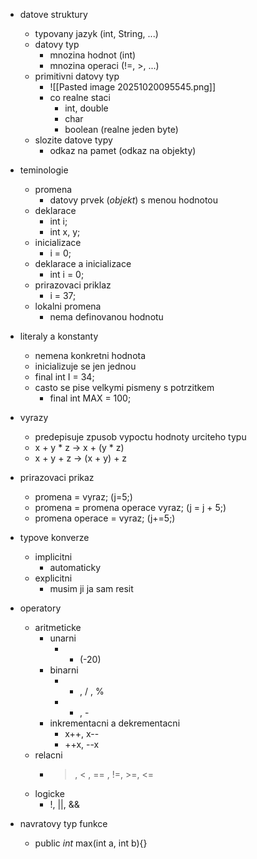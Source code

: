 - datove struktury
	- typovany jazyk (int, String, ...)
	- datovy typ
		- mnozina hodnot (int)
		- mnozina operaci (!=, >, ...)
	- primitivni datovy typ
		- ![[Pasted image 20251020095545.png]]
		- co realne staci
			- int, double
			- char
			- boolean (realne jeden byte)
	- slozite datove typy
		- odkaz na pamet (odkaz na objekty)

- teminologie
	- promena
		- datovy prvek (*objekt*) s menou hodnotou
	- deklarace
		- int i;
		- int x, y;
	- inicializace
		- i = 0;
	- deklarace a inicializace
		- int i = 0;
	- prirazovaci priklaz
		- i = 37;
	- lokalni promena
		- nema definovanou hodnotu


- literaly a konstanty
	- nemena konkretni hodnota
	- inicializuje se jen jednou
	- final int I = 34;
	- casto se pise velkymi pismeny s potrzitkem
		- final int MAX = 100;

 - vyrazy
	 - predepisuje zpusob vypoctu hodnoty urciteho typu
	 - x + y * z -> x + (y * z)
	 - x + y + z -> (x + y) + z

- prirazovaci prikaz
	- promena = vyraz; (j=5;)
	- promena = promena operace vyraz; (j = j + 5;)
	- promena operace = vyraz; (j+=5;)

- typove konverze
	- implicitni
		- automaticky
	- explicitni
		- musim ji ja sam resit

- operatory
	- aritmeticke
		- unarni
			- - (-20)
		- binarni
			- * ,  / , %
			- + , -
		- inkrementacni a dekrementacni
			- x++, x--
			- ++x, --x
	- relacni
		- > , < , == , !=, >=, <=
	- logicke
		- !, ||, &&

- navratovy typ funkce
	- public *int* max(int a, int b){}

